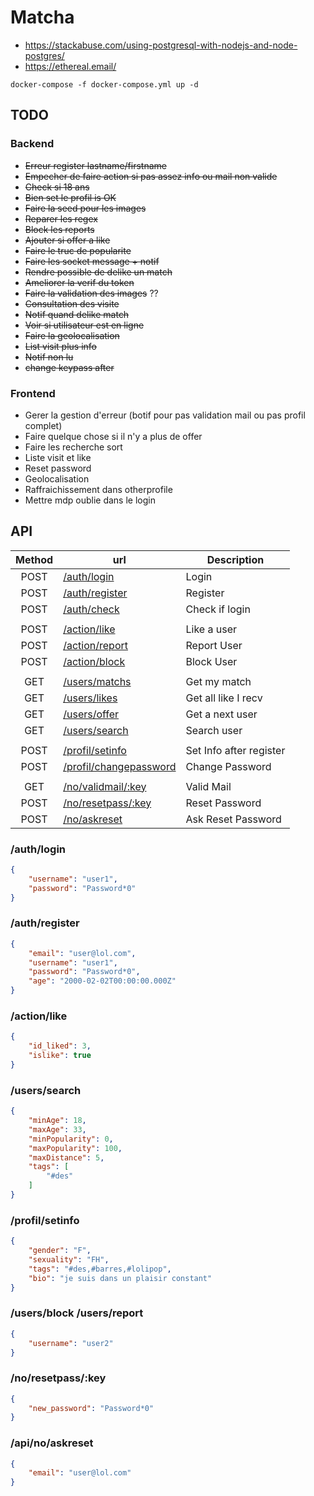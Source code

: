 # Matcha

- https://stackabuse.com/using-postgresql-with-nodejs-and-node-postgres/
- https://ethereal.email/

```
docker-compose -f docker-compose.yml up -d
```

## TODO
### Backend
- ~~Erreur register lastname/firstname~~
- ~~Empecher de faire action si pas assez info ou mail non valide~~
- ~~Check si 18 ans~~
- ~~Bien set le profil is OK~~
- ~~Faire la seed pour les images~~
- ~~Reparer les regex~~
- ~~Block les reports~~
- ~~Ajouter si offer a like~~
- ~~Faire le truc de popularite~~
- ~~Faire les socket message + notif~~
- ~~Rendre possible de delike un match~~
- ~~Ameliorer la verif du token~~
- ~~Faire la validation des images~~ ??
- ~~Consultation des visite~~
- ~~Notif quand delike match~~
- ~~Voir si utilisateur est en ligne~~
- ~~Faire la geolocalisation~~
- ~~List visit plus info~~
- ~~Notif non lu~~
- ~~change keypass after~~

### Frontend
- Gerer la gestion d'erreur (botif pour pas validation mail ou pas profil complet)
- Faire quelque chose si il n'y a plus de offer
- Faire les recherche sort
- Liste visit et like
- Reset password
- Geolocalisation
- Raffraichissement dans otherprofile
- Mettre mdp oublie dans le login

## API
| Method | url                         | Description             |
|:------:|-----------------------------|-------------------------|
| POST   | [/auth/login            ]() | Login                   |
| POST   | [/auth/register         ]() | Register                |
| POST   | [/auth/check            ]() | Check if login          |
|        |                             |                         |
| POST   | [/action/like           ]() | Like a user             |
| POST   | [/action/report         ]() | Report User             |
| POST   | [/action/block          ]() | Block User              |
|        |                             |                         |
| GET    | [/users/matchs          ]() | Get my match            |
| GET    | [/users/likes           ]() | Get all like I recv     |
| GET    | [/users/offer           ]() | Get a next user         |
| GET    | [/users/search          ]() | Search user             |
|        |                             |                         |
| POST   | [/profil/setinfo        ]() | Set Info after register |
| POST   | [/profil/changepassword ]() | Change Password         |
|        |                             |                         |
| GET    | [/no/validmail/:key     ]() | Valid Mail              |
| POST   | [/no/resetpass/:key     ]() | Reset Password          |
| POST   | [/no/askreset           ]() | Ask Reset Password      |

### /auth/login
```json
{
    "username": "user1",
    "password": "Password*0"
}
```

### /auth/register
```json
{
    "email": "user@lol.com",
    "username": "user1",
    "password": "Password*0",
    "age": "2000-02-02T00:00:00.000Z"
}
```

### /action/like
```json
{
    "id_liked": 3,
    "islike": true
}
```

### /users/search
```json
{
    "minAge": 18,
    "maxAge": 33,
    "minPopularity": 0,
    "maxPopularity": 100,
    "maxDistance": 5,
    "tags": [
        "#des"
    ]
}
```

### /profil/setinfo
```json
{
    "gender": "F",
    "sexuality": "FH",
    "tags": "#des,#barres,#lolipop",
    "bio": "je suis dans un plaisir constant"
}
```

### /users/block /users/report
```json
{
    "username": "user2"
}
```

### /no/resetpass/:key
```json
{
    "new_password": "Password*0"
}
```

### /api/no/askreset
```json
{
    "email": "user@lol.com"
}
```

